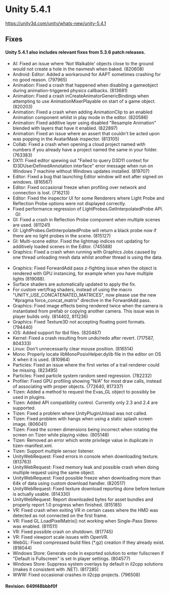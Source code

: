 # Unity 5.4.1

https://unity3d.com/unity/whats-new/unity-5.4.1

## Fixes



#### Unity 5.4.1 also includes relevant fixes from 5.3.6 patch releases.

*   AI: Fixed an issue where 'Not Walkable' objects close to the ground would not create a hole in the navmesh when baked. (820608)
*   Android: Editor: Added a workaround for AAPT sometimes crashing for no good reason. (797965)
*   Animation: Fixed a crash that happened when disabling a gameobject during animation-triggered physics callbacks. (813681)
*   Animation: Fixed a crash inCreateAnimatorGenericBindings when attempting to use AnimationMixerPlayable on start of a game object. (820203)
*   Animation: Fixed a crash when adding AnimationClip to an enabled Animation component whilst in play mode in the editor. (820586)
*   Animation: Fixed additive layer using disabled "Resample Animation" blended with layers that have it enabled. (822897)
*   Animation: Fixed an issue where an assert that couldn't be acted upon was popping in the AvatarMask inspector. (813105)
*   Collab: Fixed a crash when opening a cloud project named with numbers if you already have a project named the same in your folder. (763383)
*   DX11: Fixed editor spewing out "Failed to query D3D11 context for ID3DUserDefinedAnnotation interface" error message when run on Windows 7 machine without Windows updates installed. (819707)
*   Editor: Fixed a bug that launching Editor window will exit after signed on windows. (816567)
*   Editor: Fixed occasional freeze when profiling over network and connection is lost. (716213)
*   Editor: Fixed the inspector UI for some Renderers where Light Probe and Reflection Probe options were not displayed correctly.
*   Fixed performance regression of LightProbes.GetInterpolatedProbe API.   GI:
*   GI: Fixed a crash in Reflection Probe component when multiple scenes are used. (811241)
*   GI: LightProbes.GetInterpolatedProbe will return a black probe now if there are no light probes in the scene. (815127)
*   GI: Multi-scene editor. Fixed the lightmap indices not updating for additively loaded scenes in the Editor. (745588)
*   Graphics: Fixed a crash when running with Graphics Jobs caused by one thread unloading mesh data whilst another thread is using the data.  
*   Graphics: Fixed ForwardAdd pass z-fighting issue when the object is rendered with GPU instancing, for example when you have multiple lights (819088).
*   Surface shaders are automatically updated to apply the fix.
*   For custom vert/frag shaders, instead of using the macro "UNITY\_USE\_CONCATENATED\_MATRICES", now please use the new "#pragma force\_concat\_matrix" directive in the ForwardAdd pass.  
*   Graphics: Fixed image effects being rendered twice when the camera is instantiated from prefab or copying another camera. This issue was in player builds only. (814402, 811236)
*   Graphics: Fixed Texture3D not accepting floating point formats. (794440)
*   iOS: Added support for tbd files. (820487)
*   Kernel: Fixed a crash resulting from undo/redo after revert. (717587, 804333)
*   Linux: Don't unnecessarily clear mouse position. (816514)
*   Mono: Properly locate libMonoPosixHelper.dylib file in the editor on OS X when it is used. (810964)
*   Particles: Fixed an issue where the first vertex of a trail renderer could be missing. (823495)
*   Particles: Fixed particle system random seed regression. (782232)
*   Profiler: Fixed GPU profiling showing "N/A" for most draw calls, instead of associating with proper objects. (772640, 817337)
*   Tizen: Added a method to request the Evas\_GL object to possibly be used in plugins.  
*   Tizen: Added API compatibility control. Currently only 2.3 and 2.4 are supported.  
*   Tizen: Fixed a problem where UnityPluginUnload was not called.  
*   Tizen: Fixed problem with hangs when using a static splash screen image. (806041)
*   Tizen: Fixed the screen dimensions being incorrect when rotating the screen on Tizen while playing video. (805148)
*   Tizen: Removed an error which wrote privilege value in duplicate in tizen-manifest.xml.  
*   Tizen: Support multiple sensor listener.  
*   UnityWebRequest: Fixed errors in console when downloading texture. (813763)
*   UnityWebRequest: Fixed memory leak and possible crash when doing multiple request using the same object.
*   UnityWebRequest: Fixed possible freeze when downloading more than 64k of data using custom download handler. (820517)
*   UnityWebRequest: Fixed texture download reporting done before texture is actually usable. (814330)
*   UnityWebRequest: Report downloaded bytes for asset bundles and properly report 1.0 progress when finished. (815185)
*   VR: Fixed crash when exiting VR in certain cases where the HMD was detected as not connected on the first frame.  
*   VR: Fixed GL.LoadPixelMatrix() not working when Single-Pass Stereo was enabled. (811511)
*   VR: Fixed possible crash on shutdown. (817745)
*   VR: Fixed viewport scale issues with OpenVR.
*   WebGL: Fixed compressed build files (\*.gz) creation if they already exist. (818044)
*   Windows Store: Generate code in exported solution to enter fullscreen if "Default is Fullscreen" is set in player settings. (804577)
*   Windows Store: Suppress system overlays by default in il2cpp solutions (makes it consistent with .NET). (817285)
*   WWW: Fixed occasional crashes in il2cpp projects. (796508)

#### Revision: 649f48bbbf0f